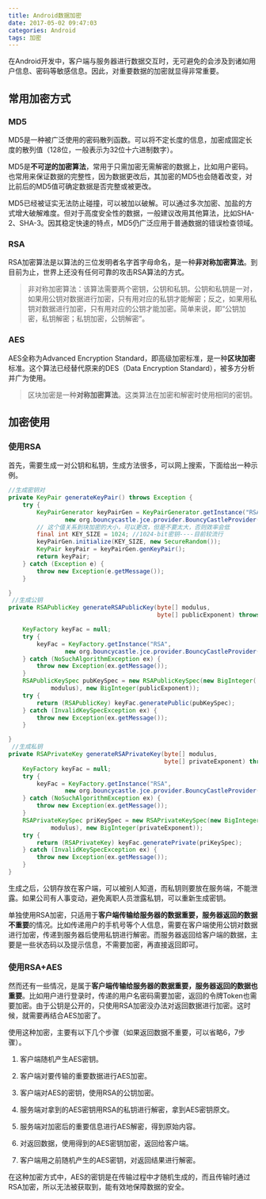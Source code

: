 ```yaml
---
title: Android数据加密
date: 2017-05-02 09:47:03
categories: Android
tags: 加密
---
```

在Android开发中，客户端与服务器进行数据交互时，无可避免的会涉及到诸如用户信息、密码等敏感信息。因此，对重要数据的加密就显得非常重要。

<!-- more -->

## 常用加密方式

### MD5

MD5是一种被广泛使用的密码散列函数。可以将不定长度的信息，加密成固定长度的散列值（128位，一般表示为32位十六进制数字）。

MD5是**不可逆的加密算法**，常用于只需加密无需解密的数据上，比如用户密码。也常用来保证数据的完整性，因为数据更改后，其加密的MD5也会随着改变，对比前后的MD5值可确定数据是否完整或被更改。

MD5已经被证实无法防止碰撞，可以被加以破解。可以通过多次加密、加盐的方式增大破解难度。但对于高度安全性的数据，一般建议改用其他算法，比如SHA-2、SHA-3。因其稳定快速的特点，MD5仍广泛应用于普通数据的错误检查领域。

### RSA

RSA加密算法是以算法的三位发明者名字首字母命名，是一种**非对称加密算法**。到目前为止，世界上还没有任何可靠的攻击RSA算法的方式。

> 非对称加密算法：该算法需要两个密钥，公钥和私钥。公钥和私钥是一对，如果用公钥对数据进行加密，只有用对应的私钥才能解密；反之，如果用私钥对数据进行加密，只有用对应的公钥才能加密。简单来说，即“公钥加密，私钥解密；私钥加密，公钥解密”。

### AES

AES全称为Advanced Encryption Standard，即高级加密标准，是一种**区块加密**标准。这个算法已经替代原来的DES（Data Encryption Standard），被多方分析并广为使用。

> 区块加密是一种**对称加密算法**。这类算法在加密和解密时使用相同的密钥。

## 加密使用

### 使用RSA

首先，需要生成一对公钥和私钥，生成方法很多，可以网上搜索，下面给出一种示例。

``` java
//生成密钥对  
private KeyPair generateKeyPair() throws Exception {
    try {
        KeyPairGenerator keyPairGen = KeyPairGenerator.getInstance("RSA",
                new org.bouncycastle.jce.provider.BouncyCastleProvider());
        // 这个值关系到块加密的大小，可以更改，但是不要太大，否则效率会低
        final int KEY_SIZE = 1024; //1024-bit密钥----目前较流行
        keyPairGen.initialize(KEY_SIZE, new SecureRandom());
        KeyPair keyPair = keyPairGen.genKeyPair();
        return keyPair;
    } catch (Exception e) {
        throw new Exception(e.getMessage());
    }

}
 //生成公钥
private RSAPublicKey generateRSAPublicKey(byte[] modulus,
                                          byte[] publicExponent) throws Exception {

    KeyFactory keyFac = null;
    try {
        keyFac = KeyFactory.getInstance("RSA",
                new org.bouncycastle.jce.provider.BouncyCastleProvider());
    } catch (NoSuchAlgorithmException ex) {
        throw new Exception(ex.getMessage());
    }
    RSAPublicKeySpec pubKeySpec = new RSAPublicKeySpec(new BigInteger(
            modulus), new BigInteger(publicExponent));
    try {
        return (RSAPublicKey) keyFac.generatePublic(pubKeySpec);
    } catch (InvalidKeySpecException ex) {
        throw new Exception(ex.getMessage());
    }

}
 //生成私钥
private RSAPrivateKey generateRSAPrivateKey(byte[] modulus,
                                            byte[] privateExponent) throws Exception {
    KeyFactory keyFac = null;
    try {
        keyFac = KeyFactory.getInstance("RSA",
                new org.bouncycastle.jce.provider.BouncyCastleProvider());
    } catch (NoSuchAlgorithmException ex) {
        throw new Exception(ex.getMessage());
    }
    RSAPrivateKeySpec priKeySpec = new RSAPrivateKeySpec(new BigInteger(
            modulus), new BigInteger(privateExponent));
    try {
        return (RSAPrivateKey) keyFac.generatePrivate(priKeySpec);
    } catch (InvalidKeySpecException ex) {
        throw new Exception(ex.getMessage());
    }
}
```

生成之后，公钥存放在客户端，可以被别人知道，而私钥则要放在服务端，不能泄露。如果公司有人事变动，避免离职人员泄露私钥，可以重新生成密钥。

单独使用RSA加密，只适用于**客户端传输给服务器的数据重要，服务器返回的数据不重要**的情况。比如传递用户的手机号等个人信息，需要在客户端使用公钥对数据进行加密，传递到服务器后使用私钥进行解密。而服务器返回给客户端的数据，主要是一些状态码以及提示信息，不需要加密，再直接返回即可。

### 使用RSA+AES

然而还有一些情况，是属于**客户端传输给服务器的数据重要，服务器返回的数据也重要**。比如用户进行登录时，传递的用户名密码需要加密，返回的令牌Token也需要加密。由于公钥是公开的，只使用RSA加密没办法对返回数据进行加密。这时候，就需要再结合AES加密了。

使用这种加密，主要有以下几个步骤（如果返回数据不重要，可以省略6，7步骤）。

1. 客户端随机产生AES密钥。

2. 客户端对要传输的重要数据进行AES加密。

3. 客户端对AES的密钥，使用RSA的公钥加密。

4. 服务端对拿到的AES密钥用RSA的私钥进行解密，拿到AES密钥原文。

5. 服务端对加密后的重要信息进行AES解密，得到原始内容。

6. 对返回数据，使用得到的AES密钥加密，返回给客户端。

7. 客户端用之前随机产生的AES密钥，对返回结果进行解密。

在这种加密方式中，AES的密钥是在传输过程中才随机生成的，而且传输时通过RSA加密，所以无法被获取到，能有效地保障数据的安全。

